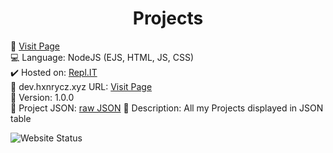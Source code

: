 <div align="center">
   <h1>Projects</h1>
 </div>
 
🔗 [Visit Page](https://dev.hxnrycz.xyz)<br>
💻 Language: NodeJS (EJS, HTML, JS, CSS)<br>
✔️ Hosted on: [Repl.IT](https://replit.com)<br>
💎 dev.hxnrycz.xyz URL: [Visit Page](https://dev.hxnrycz.xyz/)<br>
🎈 Version: 1.0.0<br>
💨 Project JSON: [raw JSON](https://dev.hxnrycz.xyz/raw)
📰 Description: All my Projects displayed in JSON table

![Website Status](https://img.shields.io/website?down_color=red&down_message=Offline&label=Status&style=for-the-badge&up_color=green&up_message=Online&url=https%3A%2F%2Fdev.hxnrycz.xyz)

